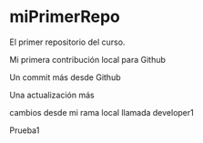 # miPrimerRepo

El primer repositorio del curso.

Mi primera contribución local para Github

Un commit más desde Github

Una actualización más

cambios desde mi rama local llamada developer1

Prueba1
